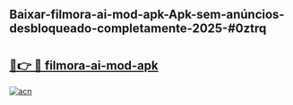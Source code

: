 ## Baixar-filmora-ai-mod-apk-Apk-sem-anúncios-desbloqueado-completamente-2025-#0ztrq

# <h2><a href="https://ainizakaria.my?title=filmora-ai-mod-apk&ref=22M">🔗👉 🔴 filmora-ai-mod-apk</a></h2>

[![acn](https://github.com/user-attachments/assets/0f9c940e-d8b0-45ae-aac7-cd30a18b3e1c)](https://ainizakaria.my?title=filmora-ai-mod-apk&ref=22M)

